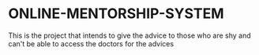 # ONLINE-MENTORSHIP-SYSTEM
This is the project that intends to give the advice to those who are shy and can't be able to access the doctors for the advices
